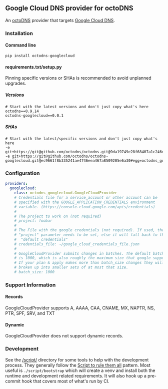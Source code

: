 ## Google Cloud DNS provider for octoDNS

An [octoDNS](https://github.com/octodns/octodns/) provider that targets [Google Cloud DNS](https://cloud.google.com/dns).

### Installation

#### Command line

```
pip install octodns-googlecloud
```

#### requirements.txt/setup.py

Pinning specific versions or SHAs is recommended to avoid unplanned upgrades.

##### Versions

```
# Start with the latest versions and don't just copy what's here
octodns==0.9.14
octodns-googlecloud==0.0.1
```

##### SHAs

```
# Start with the latest/specific versions and don't just copy what's here
-e git+https://git@github.com/octodns/octodns.git@9da19749e28f68407a1c246dfdf65663cdc1c422#egg=octodns
-e git+https://git@github.com/octodns/octodns-googlecloud.git@ec9661f8b335241ae4746eea467a8509205e6a30#egg=octodns_googlecloud
```

### Configuration

```yaml
providers:
  googlecloud:
    class: octodns_googlecloud.GoogleCloudProvider
    # Credentials file for a service_account or other account can be
    # specified with the GOOGLE_APPLICATION_CREDENTIALS environment
    # variable. (https://console.cloud.google.com/apis/credentials)
    #
    # The project to work on (not required)
    # project: foobar
    #
    # The File with the google credentials (not required). If used, the
    # "project" parameter needs to be set, else it will fall back to the
    #  "default credentials"
    # credentials_file: ~/google_cloud_credentials_file.json
    #
    # GoogleCloudProvider submits changes in batches. The default batch size
    # is 1000, which is also roughly the maximum size that google supports.
    # If your plan & apply makes more than batch_size changes they will be
    # broken up into smaller sets of at most that size.
    # batch_size: 1000
```

### Support Information

#### Records

GoogleCloudProvider supports A, AAAA, CAA, CNAME, MX, NAPTR, NS, PTR, SPF, SRV, and TXT

#### Dynamic

GoogleCloudProvider does not support dynamic records.

### Development

See the [/script/](/script/) directory for some tools to help with the development process. They generally follow the [Script to rule them all](https://github.com/github/scripts-to-rule-them-all) pattern. Most useful is `./script/bootstrap` which will create a venv and install both the runtime and development related requirements. It will also hook up a pre-commit hook that covers most of what's run by CI.
